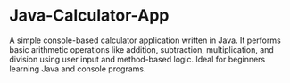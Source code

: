 # Java-Calculator-App
A simple console-based calculator application written in Java. It performs basic arithmetic operations like addition, subtraction, multiplication, and division using user input and method-based logic. Ideal for beginners learning Java and console programs.
